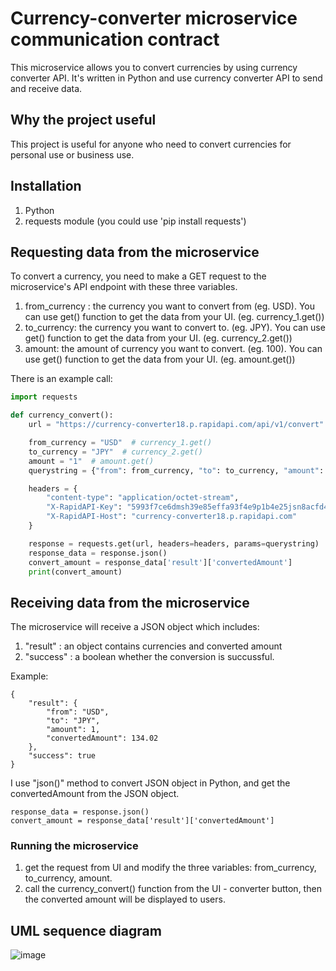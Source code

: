 # Currency-converter microservice communication contract

This microservice allows you to convert currencies by using currency converter API. It's written in Python and use currency converter API to send and receive data.

## Why the project useful
This project is useful for anyone who need to convert currencies for personal use or business use. 

## Installation
1) Python
2) requests module (you could use 'pip install requests')

## Requesting data from the microservice
To convert a currency, you need to make a GET request to the microservice's API endpoint with these three variables.

1) from_currency : the currency you want to convert from (eg. USD). You can use get() function to get the data from your UI. (eg. currency_1.get())
2) to_currency: the currency you want to convert to. (eg. JPY). You can use get() function to get the data from your UI. (eg. currency_2.get())
3) amount: the amount of currency you want to convert. (eg. 100). You can use get() function to get the data from your UI. (eg. amount.get())

There is an example call:
```python
import requests

def currency_convert():
    url = "https://currency-converter18.p.rapidapi.com/api/v1/convert"

    from_currency = "USD"  # currency_1.get()
    to_currency = "JPY"  # currency_2.get()
    amount = "1"  # amount.get()
    querystring = {"from": from_currency, "to": to_currency, "amount": amount}

    headers = {
        "content-type": "application/octet-stream",
        "X-RapidAPI-Key": "5993f7ce6dmsh39e85effa93f4e9p1b4e25jsn8acfd458018b",
        "X-RapidAPI-Host": "currency-converter18.p.rapidapi.com"
    }

    response = requests.get(url, headers=headers, params=querystring)
    response_data = response.json()
    convert_amount = response_data['result']['convertedAmount']
    print(convert_amount)


```

## Receiving data from the microservice
The microservice will receive a JSON object which includes:
1) "result" : an object contains currencies and converted amount
2) "success" : a boolean whether the conversion is succussful.

Example:
```
{
    "result": {
        "from": "USD",
        "to": "JPY",
        "amount": 1,
        "convertedAmount": 134.02
    },
    "success": true
}
```
I use "json()" method to convert JSON object in Python, and get the convertedAmount from the JSON object. 
```
response_data = response.json()
convert_amount = response_data['result']['convertedAmount']
```
### Running the microservice
1) get the request from UI and modify the three variables: from_currency, to_currency, amount.
3) call the currency_convert() function from the UI - converter button, then the converted amount will be displayed to users.

## UML sequence diagram
![image](https://user-images.githubusercontent.com/78334822/235056428-f105400a-e4c9-46ef-925d-bb8f24f62d29.png)



